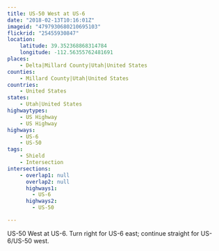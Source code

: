 ```yaml
---
title: US-50 West at US-6
date: "2018-02-13T10:16:01Z"
imageid: "4797930680210695103"
flickrid: "25455930847"
location:
    latitude: 39.352368868314784
    longitude: -112.56355762481691
places:
    - Delta|Millard County|Utah|United States
counties:
    - Millard County|Utah|United States
countries:
    - United States
states:
    - Utah|United States
highwaytypes:
    - US Highway
    - US Highway
highways:
    - US-6
    - US-50
tags:
    - Shield
    - Intersection
intersections:
    - overlap1: null
      overlap2: null
      highways1:
        - US-6
      highways2:
        - US-50

---
```

US-50 West at US-6.  Turn right for US-6 east; continue straight for US-6/US-50 west.